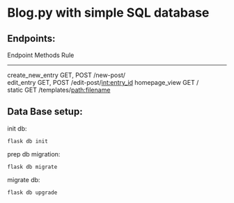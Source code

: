 # Blog.py with simple SQL database

## Endpoints:

Endpoint          Methods    Rule                      
----------------  ---------  --------------------------
create_new_entry  GET, POST  /new-post/                
edit_entry        GET, POST  /edit-post/<int:entry_id> 
homepage_view     GET        /                         
static            GET        /templates/<path:filename>

## Data Base setup:

init db:
```shell
flask db init
```

prep db migration:
```shell
flask db migrate
```

migrate db:
```shell
flask db upgrade
```